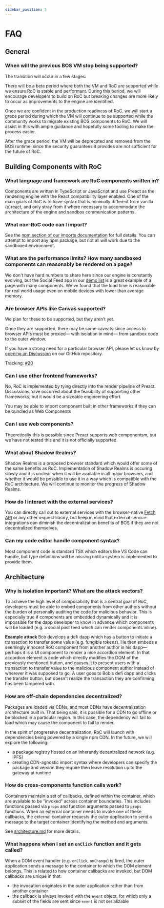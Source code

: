 ```yaml
---
sidebar_position: 5
---
```

# FAQ

## General

### When will the previous BOS VM stop being supported?

The transition will occur in a few stages.

There will be a beta period where both the VM and RoC are supported while we ensure RoC is stable and performant. During this period, we will encourage developers to build on RoC but breaking changes are more likely to occur as improvements to the engine are identified.

Once we are confident in the production readiness of RoC, we will start a grace period during which the VM will continue to be supported while the community works to migrate existing BOS components to RoC. We will assist in this with ample guidance and hopefully some tooling to make the process easier.

After the grace period, the VM will be deprecated and removed from the BOS runtime, since the security guarantees it provides are not sufficient for the future of RoC.

## Building Components with RoC

### What language and framework are RoC components written in?

Components are written in TypeScript or JavaScript and use Preact as the rendering engine with the React compatibility layer enabled. One of the main goals of RoC is to have syntax that is minimally different from vanilla (p)react, and only stray from it where necessary to accommodate the architecture of the engine and sandbox communication patterns.

### What non-RoC code can I import?

See the [npm section of our imports documentation](/alpha/building-decentralized-frontends/imports#npm) for full details. You can attempt to import any npm package, but not all will work due to the sandboxed environment.

### What are the performance limits? How many sandboxed components can reasonably be rendered on a page?

We don't have hard numbers to share here since our engine is constantly evolving, but the Social Feed app in our [demo list](http://roc.near.dev) is a great example of a page with many components. We've found that the load time is reasonable for real world usage even on mobile devices with lower than average memory.

### Are browser APIs like Canvas supported?

We plan for these to be supported, but they aren't yet.

Once they are supported, there may be some caveats since access to browser APIs must be proxied— with isolation in mind— from sandbox code to the outer window.

If you have a strong need for a particular browser API, please let us know by [opening an Discussion](https://github.com/near/react-on-chain/discussions/new?category=misc) on our GitHub repository.

Tracking: [#20](https://github.com/near/react-on-chain/issues/20)

### Can I use other frontend frameworks?

No, RoC is implemented by tying directly into the render pipeline of Preact. Discussions have occurred about the feasibility of supporting other frameworks, but it would be a sizeable engineering effort.

You may be able to import component built in other frameworks if they can be bundled as Web Components

### Can I use web components?

Theoretically this is possible since Preact supports web componentsm, but we have not tested this and it is not officially supported.

### What about Shadow Realms?

Shadow Realms is a proposed browser standard which would offer some of the same benefits as RoC. Implementation of Shadow Realms is occuring slowly and it is unclear when it will be available in all major browsers, and whether it would be possible to use it in a way which is compatible with the RoC architecture. We will continue to monitor the progress of Shadow Realms.

### How do I interact with the external services?

You can directly call out to external services with the browser-native [Fetch API](https://developer.mozilla.org/en-US/docs/Web/API/Fetch_API/Using_Fetch) or any other request library, but keep in mind that external service integrations can diminish the decentralization benefits of BOS if they are not decentralized themselves.

### Can my code editor handle component syntax?

Most component code is standard TSX which editors like VS Code can handle, but type definitions will be missing until a system is implemented to provide them.

## Architecture

### Why is isolation important? What are the attack vectors?

To achieve the high level of composability that is a central goal of RoC, developers must be able to embed components from other authors without the burden of personally auditing the code for malicious behavior. This is especially true if components are embedded dynamically and it is impossible for the dapp developer to know in advance which components will be loaded (e.g. a social post feed which can render components inline).

**Example attack**
Bob develops a defi dapp which has a button to initiate a transaction to transfer some value (e.g. fungible tokens). He then embeds a seemingly innocent RoC component from another author in his dapp— perhaps it is a UI component to render a nice accordion element. In that accordion element is code which directly modifies the DOM of the previously mentioned button, and causes it to present users with a transaction to transfer value to the malicious component author instead of wherever it was supposed to go. A user goes to Bob's defi dapp and clicks the transfer button, but doesn't realize the transaction they are confirming has been tampered with.

### How are off-chain dependencies decentralized?

Packages are loaded via CDNs, and most CDNs have decentralization architecture built in. That being said, it is possible for a CDN to go offline or be blocked in a particular region. In this case, the dependency will fail to load which may cause the component to fail to render.

In the spirit of progressive decentralization, RoC will launch with dependencies being powered by a single npm CDN. In the future, we will explore the following:
- a package registry hosted on an inherently decentralized network (e.g. IPFS)
- creating CDN-agnostic import syntax where developers can specify the package and version they require then leave resolution up to the gateway at runtime

### How do cross-components function calls work?

Containers maintain a set of callbacks, defined within the container, which are available to be "invoked" across container boundaries. This includes functions passed via `props` and function arguments passed to `props` functions. When an external container needs to invoke one of these callbacks, the external container requests the outer application to send a message to the target container identifying the method and arguments.

See [architecture.md](/alpha/further-reading/architecture.md#component-callbacks) for more details.

### What happens when I set an `onClick` function and it gets called?

When a DOM event handler (e.g. `onClick`, `onChange`) is fired, the outer application sends a message to the container to which the DOM element belongs. This is related to how container callbacks are invoked, but DOM callbacks are unique in that:
- the invocation originates in the outer application rather than from another container
- the callback is always invoked with the `event` object, for which only a subset of the fields are sent since `event` is not serializable